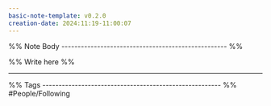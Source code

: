 ```yaml
---
basic-note-template: v0.2.0
creation-date: 2024:11:19-11:00:07
---
```


%% Note Body --------------------------------------------------- %%

%% Write here %%





___

%% Tags ------------------------------------------------------- %%
#People/Following 